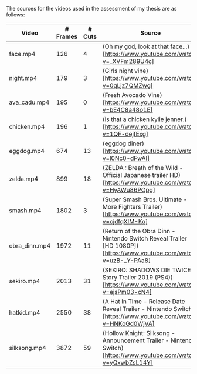 The sources for the videos used in the assessment of my thesis are as follows:

| Video         | # Frames | # Cuts | Source                                                                                                             |
| ------------- | -------- | ------ | ------------------------------------------------------------------------------------------------------------------ |
| face.mp4      | 126      | 4      | (Oh my god, look at that face...)[https://www.youtube.com/watch?v=_XVFm289U4c]                                     |
| night.mp4     | 179      | 3      | (Girls night vine)[https://www.youtube.com/watch?v=0qLjz7QMZwg]                                                    |
| ava_cadu.mp4  | 195      | 0      | (Fresh Avocado Vine)[https://www.youtube.com/watch?v=bE4C8a48o1E]                                                  |
| chicken.mp4   | 196      | 1      | (is that a chicken kylie jenner.)[https://www.youtube.com/watch?v=1QF-dejfExg]                                     |
| eggdog.mp4    | 674      | 13     | (eggdog diner)[https://www.youtube.com/watch?v=l0Nc0-dFwAI]                                                        |
| zelda.mp4     | 899      | 18     | (ZELDA : Breath of the Wild - Official Japanese trailer HD)[https://www.youtube.com/watch?v=HyAWu86POpg]           |
| smash.mp4     | 1802     | 3      | (Super Smash Bros. Ultimate - More Fighters Trailer)[https://www.youtube.com/watch?v=cjdfqXIM-Ko]                  |
| obra_dinn.mp4 | 1972     | 11     | (Return of the Obra Dinn - Nintendo Switch Reveal Trailer [HD 1080P])[https://www.youtube.com/watch?v=uzB-_Y-PAa8] |
| sekiro.mp4    | 2013     | 31     | (SEKIRO: SHADOWS DIE TWICE - Story Trailer 2019 (PS4))[https://www.youtube.com/watch?v=ejsPm03-cN4]                |
| hatkid.mp4    | 2550     | 38     | (A Hat in Time - Release Date Reveal Trailer - Nintendo Switch)[https://www.youtube.com/watch?v=HNKoGd0WjVA]       |
| silksong.mp4  | 3872     | 59     | (Hollow Knight: Silksong - Announcement Trailer - Nintendo Switch)[https://www.youtube.com/watch?v=yQxwbZsL14Y]    |
